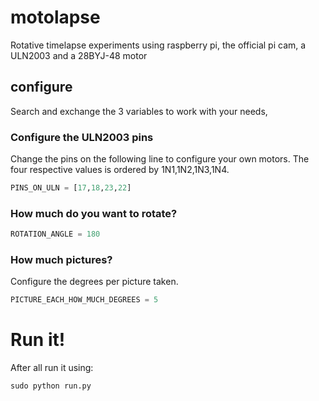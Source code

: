 motolapse
=========

Rotative timelapse experiments using raspberry pi, the official pi cam, a ULN2003 and a 28BYJ-48 motor

## configure

Search and exchange the 3 variables to work with your needs,

### Configure the ULN2003 pins

Change the pins on the following line to configure your own motors. The four respective values is ordered by 1N1,1N2,1N3,1N4.

```python
PINS_ON_ULN = [17,18,23,22]
```
### How much do you want to rotate?

```python
ROTATION_ANGLE = 180
```
### How much pictures?

Configure the degrees per picture taken.

```python
PICTURE_EACH_HOW_MUCH_DEGREES = 5
```



# Run it!

After all run it using:

`sudo python run.py`
